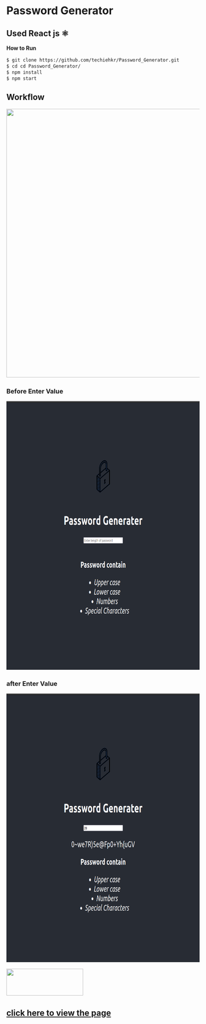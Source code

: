 # Password Generator
## Used React js ⚛️


**How to Run**
~~~text
$ git clone https://github.com/techiehkr/Password_Generator.git
$ cd cd Password_Generator/
$ npm install
$ npm start
~~~

## Workflow
<img src="https://github.com/techiehkr/Password_Generator/blob/main/preview.gif" width="550" height="700">

### Before Enter Value
<img src="https://github.com/techiehkr/Password_Generator/blob/main/before.png" width="550" height="700">

### after Enter Value
<img src="https://github.com/techiehkr/Password_Generator/blob/main/after.png" width="550" height="700">

<a href="https://hardpass.netlify.app/"><img src = "https://www.logo.wine/a/logo/Netlify/Netlify-Logo.wine.svg" width="200" height="70"/> <h2>click here to view the page</h2></a>

